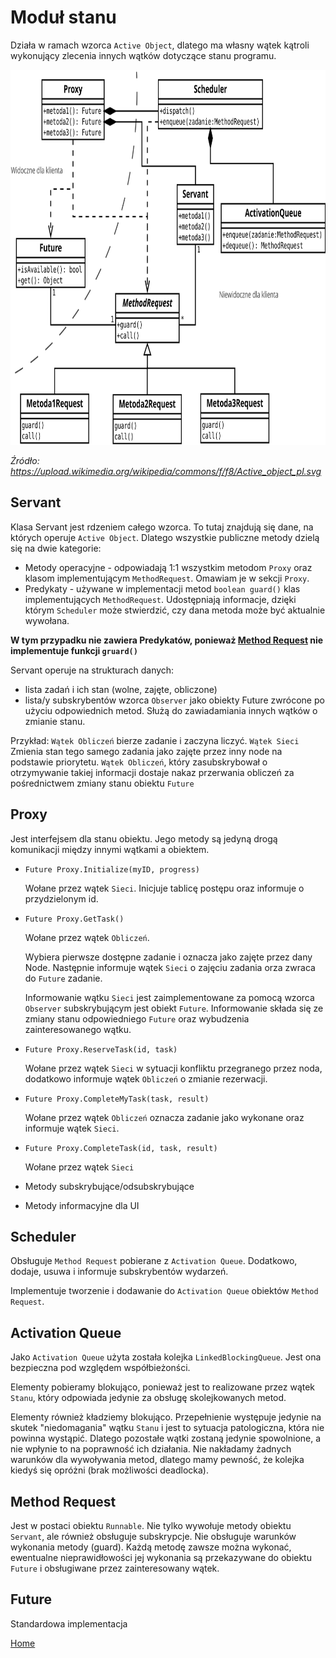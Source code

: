 # Moduł stanu

Działa w ramach wzorca ```Active Object```, dlatego ma własny wątek kątroli wykonujący zlecenia innych wątków dotyczące stanu programu. 

<img style="height:600px" src="./img/active_object_pl.svg">

*Źródło: https://upload.wikimedia.org/wikipedia/commons/f/f8/Active_object_pl.svg*

## Servant

Klasa Servant jest rdzeniem całego wzorca. To tutaj znajdują się dane, na których operuje ```Active Object```. Dlatego wszystkie publiczne metody dzielą się na dwie kategorie:
- Metody operacyjne - odpowiadają 1:1 wszystkim metodom ```Proxy``` oraz klasom implementującym ```MethodRequest```. Omawiam je w sekcji ```Proxy```.
- Predykaty - używane w implementacji metod ```boolean guard()``` klas implementujących ```MethodRequest```. Udostępniają informacje, dzięki którym ```Scheduler``` może stwierdzić, czy dana metoda może być aktualnie wywołana. 

**W tym przypadku nie zawiera Predykatów, ponieważ [Method Request](#method-request) nie implementuje funkcji ```gruard()```**

Servant operuje na strukturach danych:
- lista zadań i ich stan (wolne, zajęte, obliczone)
- lista/y subskrybentów wzorca ```Observer``` jako obiekty Future zwrócone po użyciu odpowiednich metod. Służą do zawiadamiania innych wątków o zmianie stanu. 

Przykład: ```Wątek Obliczeń``` bierze zadanie i zaczyna liczyć. ```Wątek Sieci``` Zmienia stan tego samego zadania jako zajęte przez inny node na podstawie priorytetu. ```Wątek Obliczeń```, który zasubskrybował o otrzymywanie takiej informacji dostaje nakaz przerwania obliczeń za pośrednictwem zmiany stanu obiektu ```Future```

## Proxy

Jest interfejsem dla stanu obiektu. Jego metody są jedyną drogą komunikacji między innymi wątkami a obiektem. 

- ```Future Proxy.Initialize(myID, progress)```

    Wołane przez wątek ```Sieci```. Inicjuje tablicę postępu oraz informuje o przydzielonym id.

- ```Future Proxy.GetTask()```

    Wołane przez wątek ```Obliczeń```.

    Wybiera pierwsze dostępne zadanie i oznacza jako zajęte przez dany Node. Następnie informuje wątek ```Sieci``` o zajęciu zadania orza zwraca do ```Future``` zadanie.

    Informowanie wątku ```Sieci``` jest zaimplementowane za pomocą wzorca ```Observer``` subskrybującym jest obiekt ```Future```. Informowanie składa się ze zmiany stanu odpowiedniego ```Future``` oraz wybudzenia zainteresowanego wątku.

- ```Future Proxy.ReserveTask(id, task)```

    Wołane przez wątek ```Sieci``` w sytuacji konfliktu przegranego przez noda, dodatkowo informuje wątek ```Obliczeń``` o zmianie rezerwacji.

- ```Future Proxy.CompleteMyTask(task, result)```

    Wołane przez wątek ```Obliczeń``` oznacza zadanie jako wykonane oraz informuje wątek ```Sieci```.

- ```Future Proxy.CompleteTask(id, task, result)```

    Wołane przez wątek ```Sieci```

- Metody subskrybujące/odsubskrybujące

- Metody informacyjne dla UI

## Scheduler

Obsługuje ```Method Request``` pobierane z ```Activation Queue```. Dodatkowo, dodaje, usuwa i informuje subskrybentów wydarzeń. 

Implementuje tworzenie i dodawanie do ```Activation Queue``` obiektów ```Method Request```. 

## Activation Queue

Jako ```Activation Queue``` użyta została kolejka ```LinkedBlockingQueue```. 
Jest ona bezpieczna pod względem współbieżonści. 

Elementy pobieramy blokująco, ponieważ jest to realizowane przez wątek ```Stanu```, który odpowiada jedynie za obsługę skolejkowanych metod.

Elementy również kładziemy blokująco. Przepełnienie występuje jedynie na skutek "niedomagania" wątku ```Stanu``` i jest to sytuacja patologiczna, która nie powinna wystąpić. Dlatego pozostałe wątki zostaną jedynie spowolnione, a nie wpłynie to na poprawność ich działania. Nie nakładamy żadnych warunków dla wywoływania metod, dlatego mamy pewność, że kolejka kiedyś się opróżni (brak możliwości deadlocka). 

## Method Request

Jest w postaci obiektu ```Runnable```. Nie tylko wywołuje metody obiektu ```Servant```, ale również obsługuje subskrypcje. Nie obsługuje warunków wykonania metody (guard). Każdą metodę zawsze można wykonać, ewentualne nieprawidłowości jej wykonania są przekazywane do obiektu ```Future``` i obsługiwane przez zainteresowany wątek.

## Future

Standardowa implementacja

[Home](./index.md)